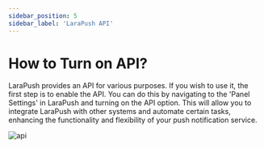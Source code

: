 ```yaml
---
sidebar_position: 5
sidebar_label: 'LaraPush API'
---
```


# How to Turn on API?

LaraPush provides an API for various purposes. If you wish to use it, the first step is to enable the API. You can do this by navigating to the 'Panel Settings' in LaraPush and turning on the API option. This will allow you to integrate LaraPush with other systems and automate certain tasks, enhancing the functionality and flexibility of your push notification service.

![api](/img/api.png)

